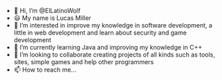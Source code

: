 - 👋 Hi, I’m @ElLatinoWolf
- 😃 My name is Lucas Miller
- 👀 I’m interested in improve my knowledge in software development, a little in web development and learn 
about security and game development
- 🌱 I’m currently learning Java and improving my knowledge in C++
- 💞️ I’m looking to collaborate creating projects of all kinds such as tools, sites, simple games and help other programmers
- 📫 How to reach me...
<!---
ElLatinoWolf/ElLatinoWolf is a ✨ special ✨ repository because its `README.md` (this file) appears on your GitHub profile.
You can click the Preview link to take a look at your changes.
--->
